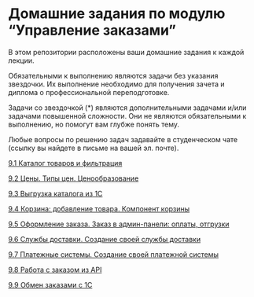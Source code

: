 # Домашние задания по модулю “Управление заказами”

В этом репозитории расположены ваши домашние задания к каждой лекции.

Обязательными к выполнению являются задачи без указания звездочки. Их выполнение необходимо для получения зачета и диплома о профессиональной переподготовке.

Задачи со звездочкой (*) являются дополнительными задачами и/или задачами повышенной сложности. Они не являются обязательными к выполнению, но помогут вам глубже понять тему.

Любые вопросы по решению задач задавайте в студенческом чате (ссылку вы найдете в письме на вашей эл. почте).

[9.1	Каталог товаров и фильтрация](https://github.com/netology-code/bbay-homeworks/blob/main/9.1/9.1_homework.md)

[9.2	Цены. Типы цен. Ценообразование](https://github.com/netology-code/bbay-homeworks/blob/main/9.2/9.2_homework.md)

[9.3	Выгрузка каталога из 1С](https://github.com/netology-code/bbay-homeworks/blob/main/9.3/9.3_homework.md)

[9.4	Корзина: добавление товара. Компонент корзины](https://github.com/netology-code/bbay-homeworks/blob/main/9.4/9.4_homework.md)

[9.5	Оформление заказа. Заказ в админ-панели: оплаты, отгрузки](https://github.com/netology-code/bbay-homeworks/blob/main/9.5/9.5_homework.md)

[9.6	Службы доставки. Создание своей службы доставки](https://github.com/netology-code/bbay-homeworks/blob/main/9.6/9.6_homework.md)

[9.7	Платежные системы. Создание своей платежной системы](https://github.com/netology-code/bbay-homeworks/blob/main/9.7/9.7_homework.md)

[9.8	Работа с заказом из API](https://github.com/netology-code/bbay-homeworks/blob/main/9.8/9.8_homework.md)

[9.9	Обмен заказами с 1С](https://github.com/netology-code/bbay-homeworks/blob/main/9.9/9.9_homework.md)

